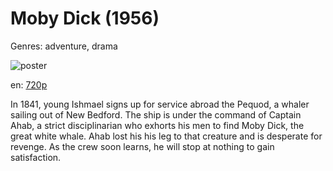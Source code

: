 # Moby Dick (1956)

Genres: adventure, drama

![poster](http://image.tmdb.org/t/p/w500/C2OklD5ELtFZ16AlcGXQWzIUKR.jpg)

en:
  [720p](magnet:?xt=urn:btih:C33B515C27B8213FC7A6850F2368CE77D09F4512&tr=udp://glotorrents.pw:6969/announce&tr=udp://tracker.opentrackr.org:1337/announce&tr=udp://torrent.gresille.org:80/announce&tr=udp://tracker.openbittorrent.com:80&tr=udp://tracker.coppersurfer.tk:6969&tr=udp://tracker.leechers-paradise.org:6969&tr=udp://p4p.arenabg.ch:1337&tr=udp://tracker.internetwarriors.net:1337)
  


In 1841, young Ishmael signs up for service abroad the Pequod, a whaler sailing out of New Bedford. The ship is under the command of Captain Ahab, a strict disciplinarian who exhorts his men to find Moby Dick, the great white whale. Ahab lost his his leg to that creature and is desperate for revenge. As the crew soon learns, he will stop at nothing to gain satisfaction.